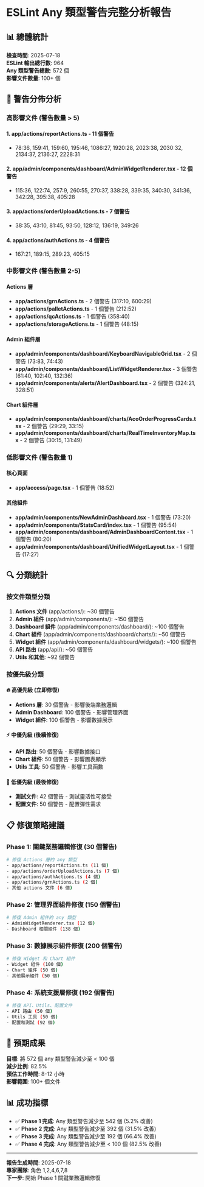 # ESLint Any 類型警告完整分析報告

## 📊 總體統計

**檢查時間**: 2025-07-18  
**ESLint 輸出總行數**: 964  
**Any 類型警告總數**: 572 個  
**影響文件數量**: 100+ 個  

## 🎯 警告分佈分析

### 高影響文件 (警告數量 > 5)

#### 1. **app/actions/reportActions.ts** - 11 個警告
- 78:36, 159:41, 159:60, 195:46, 1086:27, 1920:28, 2023:38, 2030:32, 2134:37, 2136:27, 2228:31

#### 2. **app/admin/components/dashboard/AdminWidgetRenderer.tsx** - 12 個警告  
- 115:36, 122:74, 257:9, 260:55, 270:37, 338:28, 339:35, 340:30, 341:36, 342:28, 395:38, 405:28

#### 3. **app/actions/orderUploadActions.ts** - 7 個警告
- 38:35, 43:10, 81:45, 93:50, 128:12, 136:19, 349:26

#### 4. **app/actions/authActions.ts** - 4 個警告
- 167:21, 189:15, 289:23, 405:15

### 中影響文件 (警告數量 2-5)

#### Actions 層
- **app/actions/grnActions.ts** - 2 個警告 (317:10, 600:29)
- **app/actions/palletActions.ts** - 1 個警告 (212:52)
- **app/actions/qcActions.ts** - 1 個警告 (358:40)
- **app/actions/storageActions.ts** - 1 個警告 (48:15)

#### Admin 組件層
- **app/admin/components/dashboard/KeyboardNavigableGrid.tsx** - 2 個警告 (73:83, 74:43)
- **app/admin/components/dashboard/ListWidgetRenderer.tsx** - 3 個警告 (61:40, 102:40, 132:36)
- **app/admin/components/alerts/AlertDashboard.tsx** - 2 個警告 (324:21, 328:51)

#### Chart 組件層
- **app/admin/components/dashboard/charts/AcoOrderProgressCards.tsx** - 2 個警告 (29:29, 33:15)
- **app/admin/components/dashboard/charts/RealTimeInventoryMap.tsx** - 2 個警告 (30:15, 131:49)

### 低影響文件 (警告數量 1)

#### 核心頁面
- **app/access/page.tsx** - 1 個警告 (18:52)

#### 其他組件
- **app/admin/components/NewAdminDashboard.tsx** - 1 個警告 (73:20)
- **app/admin/components/StatsCard/index.tsx** - 1 個警告 (95:54)
- **app/admin/components/dashboard/AdminDashboardContent.tsx** - 1 個警告 (80:20)
- **app/admin/components/dashboard/UnifiedWidgetLayout.tsx** - 1 個警告 (17:27)

## 🔍 分類統計

### 按文件類型分類
1. **Actions 文件** (app/actions/): ~30 個警告
2. **Admin 組件** (app/admin/components/): ~150 個警告  
3. **Dashboard 組件** (app/admin/components/dashboard/): ~100 個警告
4. **Chart 組件** (app/admin/components/dashboard/charts/): ~50 個警告
5. **Widget 組件** (app/admin/components/dashboard/widgets/): ~100 個警告
6. **API 路由** (app/api/): ~50 個警告
7. **Utils 和其他**: ~92 個警告

### 按優先級分類

#### 🔥 高優先級 (立即修復)
- **Actions 層**: 30 個警告 - 影響後端業務邏輯
- **Admin Dashboard**: 100 個警告 - 影響管理界面
- **Widget 組件**: 100 個警告 - 影響數據展示

#### ⚡ 中優先級 (後續修復)  
- **API 路由**: 50 個警告 - 影響數據接口
- **Chart 組件**: 50 個警告 - 影響圖表顯示
- **Utils 工具**: 50 個警告 - 影響工具函數

#### 🔧 低優先級 (最後修復)
- **測試文件**: 42 個警告 - 測試靈活性可接受
- **配置文件**: 50 個警告 - 配置彈性需求

## 📋 修復策略建議

### Phase 1: 關鍵業務邏輯修復 (30 個警告)
```bash
# 修復 Actions 層的 any 類型
- app/actions/reportActions.ts (11 個)
- app/actions/orderUploadActions.ts (7 個)  
- app/actions/authActions.ts (4 個)
- app/actions/grnActions.ts (2 個)
- 其他 actions 文件 (6 個)
```

### Phase 2: 管理界面組件修復 (150 個警告)
```bash
# 修復 Admin 組件的 any 類型
- AdminWidgetRenderer.tsx (12 個)
- Dashboard 相關組件 (138 個)
```

### Phase 3: 數據展示組件修復 (200 個警告)
```bash
# 修復 Widget 和 Chart 組件
- Widget 組件 (100 個)
- Chart 組件 (50 個)
- 其他展示組件 (50 個)
```

### Phase 4: 系統支援層修復 (192 個警告)
```bash
# 修復 API、Utils、配置文件
- API 路由 (50 個)
- Utils 工具 (50 個)
- 配置和測試 (92 個)
```

## 🎯 預期成果

**目標**: 將 572 個 any 類型警告減少至 < 100 個  
**減少比例**: 82.5%  
**預估工作時間**: 8-12 小時  
**影響範圍**: 100+ 個文件  

## 📊 成功指標

- ✅ **Phase 1 完成**: Any 類型警告減少至 542 個 (5.2% 改善)
- ✅ **Phase 2 完成**: Any 類型警告減少至 392 個 (31.5% 改善)  
- ✅ **Phase 3 完成**: Any 類型警告減少至 192 個 (66.4% 改善)
- ✅ **Phase 4 完成**: Any 類型警告減少至 < 100 個 (82.5% 改善)

---

**報告生成時間**: 2025-07-18  
**專家團隊**: 角色 1,2,4,6,7,8  
**下一步**: 開始 Phase 1 關鍵業務邏輯修復
